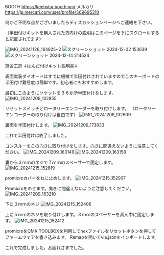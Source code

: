 BOOTH
https://keebstar.booth.pm/
メルカリ
https://jp.mercari.com/user/profile/369695310

何かご不明な点がございましたらディスカッションページへご連絡を下さい。

（半田付けキットを購入された方向けの説明はこのページを下にスクロールすると記載されてます）

![IMG_20241126_164925~2](https://github.com/user-attachments/assets/5632cf67-d56d-4b71-9493-2dadcad4d805)
![スクリーンショット 2024-12-02 153639](https://github.com/user-attachments/assets/4dbc5952-1d1d-4fa4-ae0b-3781d0204a84)
![スクリーンショット 2024-12-14 214524](https://github.com/user-attachments/assets/c9993757-44d5-42a5-83b1-e42b316e6093)



遊舎工房
↓はんだ付けキット説明書↓

表面実装ダイオードはすでに機械で半田付けされていますのでこのキーボードの半田付け難易度は簡単です。初心者にもおすすめします。

最初にこのようにソケットを３６か所半田付けをします。
![IMG_20241209_102855](https://github.com/user-attachments/assets/fafbebf8-987d-484c-a896-178046ed2df6)

リセットスイッチとロータリーエンコーダーを取り付けします。
（ロータリーエンコーダーの取り付けは自由です）
![IMG_20241209_102909](https://github.com/user-attachments/assets/f5128160-16aa-46f3-bb0d-d927c86f80e9)

裏面を半田付けします。
![IMG_20241209_173833](https://github.com/user-attachments/assets/b3dca3c0-614f-410f-8e7c-453ccfd3d8d4)

これで半田付けは終了しました。

コンスルーをこの向きに取り付けをします。向きに間違えないように注意してください。
![IMG_20241209_163146](https://github.com/user-attachments/assets/e0b658e7-a1c4-4328-8227-43ee7110092b)
![IMG_20241209_163158](https://github.com/user-attachments/assets/33a44baa-82bc-47bb-8c5a-cf6880f550dd)

裏から３ｍｍのネジで７ｍｍのスペーサーで固定します。
![IMG_20241215_152819](https://github.com/user-attachments/assets/1b42959b-490e-4fa1-96d4-0bc8f58c6545)

promicroカバーをねじ止めします。
![IMG_20241215_152907](https://github.com/user-attachments/assets/2a0a64e3-6977-492c-848b-15f4ff407a77)

Promicroをのせます。向きに間違えないように注意してください。
![IMG_20241209_163210](https://github.com/user-attachments/assets/db35461f-5b53-42cd-ab57-8f59db7013d9)

下に３ｍｍのネジ
![IMG_20241215_152409](https://github.com/user-attachments/assets/822e320e-484b-45e6-a029-e67da9ac240a)

上に５ｍｍのネジを取り付けします。３ｍｍのスペーサーを真ん中に固定します。
![IMG_20241215_152412](https://github.com/user-attachments/assets/dbcfd674-873b-4612-b832-c9cbe7bb6a3c)

promicroをQMK TOOLBOXを利用してhexファイルをリセットボタンを押してファームウェアを書き込みます。
Remapを開いてvia.jsonをインポートします。

これで完成しました。お疲れさまでした。





